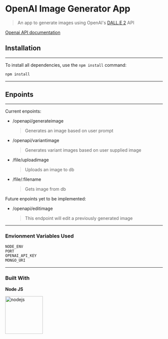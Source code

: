 # OpenAI Image Generator App

> An app to generate images using OpenAI's [DALL.E 2](https://openai.com/dall-e-2) API

[Openai API documentation](https://platform.openai.com/docs/guides/images/introduction)

## Installation
___
To install all dependencies, use the ```npm install``` command: 
```bash
npm install
```
___
## Enpoints
___
Current enpoints:
- /openapi/generateimage
  > Generates an image based on user prompt
- /openapi/variantimage
  > Generates variant images based on user supplied image
- /file/uploadimage
  > Uploads an image to db
- /file/:filename
  > Gets image from db

Future enpoints yet to be implemented:
- /openapi/editimage
  > This endpoint will edit a previously generated image
___


### Envionment Variables Used
```bash
NODE_ENV
PORT
OPENAI_API_KEY
MONGO_URI
```
___
### Built With
**Node JS**

<a href="https://nodejs.org"><img width="120" height="120" src="https://img.icons8.com/windows/120/nodejs.png" alt="nodejs"/></a>